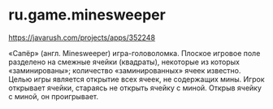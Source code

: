 # ru.game.minesweeper

https://javarush.com/projects/apps/352248

«Сапёр» (англ. Minesweeper) игра-головоломка.
Плоское игровое поле разделено на смежные ячейки (квадраты), некоторые из которых «заминированы»; количество «заминированных» ячеек известно. Целью игры является открытие всех ячеек, не содержащих мины.
Игрок открывает ячейки, стараясь не открыть ячейку с миной. Открыв ячейку с миной, он проигрывает. 
